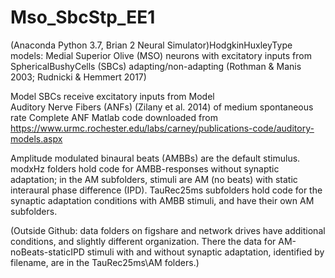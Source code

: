 # Mso_SbcStp_EE1
(Anaconda Python 3.7, Brian 2 Neural Simulator)HodgkinHuxleyType models:
Medial Superior Olive (MSO) neurons 
with excitatory inputs from  
SphericalBushyCells (SBCs) adapting/non-adapting
(Rothman & Manis 2003; Rudnicki & Hemmert 2017)

Model SBCs receive excitatory inputs from Model  
Auditory Nerve Fibers (ANFs) (Zilany et al. 2014)
of medium spontaneous rate
Complete ANF Matlab code downloaded from
https://www.urmc.rochester.edu/labs/carney/publications-code/auditory-models.aspx

Amplitude modulated binaural beats (AMBBs) are the default stimulus.  modxHz folders hold code for AMBB-responses without synaptic adaptation; in the AM subfolders, stimuli are AM (no beats) with static interaural phase difference (IPD). TauRec25ms subfolders hold code for the synaptic adaptation conditions with AMBB stimuli, and have their own AM subfolders.

(Outside Github: data folders on figshare and network drives have additional conditions, and slightly different organization. There the data for AM-noBeats-staticIPD stimuli with and without synaptic adaptation, identified by filename, are in the TauRec25ms\AM folders.)
